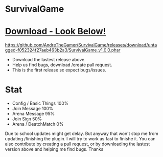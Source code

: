 # SurvivalGame
# [Download - Look Below!](#)
 https://github.com/AndreTheGamer/SurvivalGame/releases/download/untagged-f052324f27aeb463b2a3/SurvivalGame_v1.0.0.phar
 - Download the lastest release above.
 - Help us find bugs, download /create pull request.
 - This is the first release so expect bugs/issues.

# Stat

- Config / Basic Things 100%
- Join Message 100%
- Arena Message 95%
- Join Sign 50%
- Arena / DeatchMatch 0%

Due to school updates might get delay. But anyway that won't stop
me from updating /finishing the plugin. I will try to work as fast
to finishe it. You can also contribute by creating a pull request,
or by downloading the lastest version above and helping me find
bugs. Thanks
